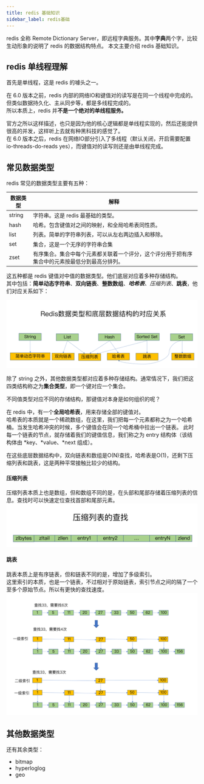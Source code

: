 ```yaml
---
title: redis 基础知识
sidebar_label: redis基础
---
```


redis 全称 Remote Dictionary Server，即远程字典服务。其中**字典**两个字，比较生动形象的说明了 redis 的数据结构特点。
本文主要介绍 redis 基础知识。    

## redis 单线程理解
首先是单线程，这是 redis 的噱头之一。

在 6.0 版本之前，redis 内部的网络IO和键值对的读写是在同一个线程中完成的。但类似数据持久化、主从同步等，都是多线程完成的。   
所以本质上，redis 并**不是一个绝对的单线程服务。**   

官方之所以这样描述，也只是因为他的核心逻辑都是单线程实现的，然后还能提供很高的并发，这样听上去就有种黑科技的感觉了。    
在 6.0 版本之后，redis 在网络IO部分引入了多线程（默认关闭，开启需要配置 io-threads-do-reads yes），而键值对的读写则还是由单线程完成。 


## 常见数据类型
redis 常见的数据类型主要有五种：

|数据类型|解释|
|---|---|
|string|字符串。这是 redis 最基础的类型。|
|hash|哈希。包含键值对之间的映射，和全局哈希表同性质。|
|list|列表。简单的字符串列表，可以从左右两边插入和移除。|
|set|集合，这是一个无序的字符串合集|
|zset|有序集合。集合中每个元素都关联着一个评分，这个评分用于把有序集合中的元素按最低分到最高分排列。|


这五种都是 redis 键值对中值的数据类型。他们底层对应着多种存储结构。  
其中包括：**简单动态字符串**、**双向链表**、**整数数组**、***哈希表**、*压缩列表**、**跳表**，他们对应关系如下：

![](./static/1.1.png)

除了 string 之外，其他数据类型都对应着多种存储结构。通常情况下，我们把这四类结构称之为**集合类型**，即一个键对应一个集合。

不同值类型对应不同的存储结构，那键值对本身是如何组织的呢？

在 redis 中，有一个**全局哈希表**，用来存储全部的键值对。      
哈希表的本质就是一个稀疏数组，在这里，我们把每一个元素都称之为一个哈希桶。当发生哈希冲突的时候，多个键值会在同一个哈希桶中拉出一个链表。
此时每一个链表的节点，就存储着我们的键值信息，我们称之为 entry 结构体（该结构体由 *key、*value、*next 组成）。

在这些底层数据结构中，双向链表和数组是O(N)查找，哈希表是O(1)，还剩下压缩列表和跳表，这是两种平常接触比较少的结构。

#### 压缩列表
压缩列表本质上也是数组，但和数组不同的是，在头部和尾部存储着压缩列表的信息。查找时可以快速定位查找首部和尾部元素。   
![](./static/1.2.png)

#### 跳表
跳表本质上是有序链表，但和链表不同的是，增加了多级索引。     
这里索引的本质，也是一个链表，不过相对于原始链表，索引节点之间的隔了一个至多个原始节点。所以有更快的查找速度。    
![](./static/1.3.png)

## 其他数据类型
还有其余类型：
* bitmap
* hyperloglog
* geo